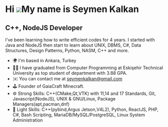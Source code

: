 
Hi ![](https://user-images.githubusercontent.com/18350557/176309783-0785949b-9127-417c-8b55-ab5a4333674e.gif)My name is Seymen Kalkan
=====================================================================================================================================

C++, NodeJS Developer
----------------------------------

I've been learning how to write efficient codes for 4 years. I started with Java and NodeJS then start to learn about UNIX, DBMS, C#, Data Structures, Design Patterns, Python, NASM, C++ and more.

*   🌍  I'm based in Ankara, Turkey
*   👨‍🎓  I have graduated from Computer Programming at Eskişehir Technical University as top student of department with 3.88 GPA.
*   ✉️  You can contact me at [seymenkalkan@gmail.com](mailto:seymenkalkan@gmail.com)
*   🕹  Founder of GaiaCraft Minecraft.
*   ⚙️  Strong Skills: C++(CMake,Qt,VTK) with 11,14 and 17 Standards, Git, Javascript(NodeJS), UNIX & GNU/Linux, Package Managers(apt,pacman,dnf)
*   📌  Light Skills: C++(pybind,Argus Jetson,V4L2), Python, ReactJS, PHP, C#, Bash Scripting, MariaDB/MySQL/PostgreSQL, Linux System Administration                 
